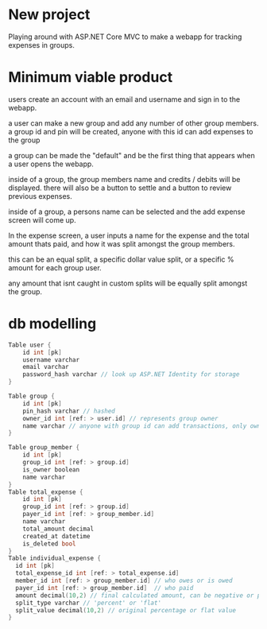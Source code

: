# New project

Playing around with ASP.NET Core MVC to make a webapp for tracking expenses in groups.

# Minimum viable product

users create an account with an email and username and sign in to the webapp.

a user can make a new group and add any number of other group members. a group id and pin will be created, anyone with this id can add expenses to the group

a group can be made the "default" and be the first thing that appears when a user opens the webapp.

inside of a group, the group members name and credits / debits will be displayed. there will also be a button to settle and a button to review previous expenses.

inside of a group, a persons name can be selected and the add expense screen will come up.

In the expense screen, a user inputs a name for the expense and the total amount thats paid, and how it was split amongst the group members.

this can be an equal split, a specific dollar value split, or a specific % amount for each group user.

any amount that isnt caught in custom splits will be equally split amongst the group.

# db modelling

```c
Table user {
    id int [pk]
    username varchar
    email varchar
    password_hash varchar // look up ASP.NET Identity for storage
}

Table group {
    id int [pk]
    pin_hash varchar // hashed
    owner_id int [ref: > user.id] // represents group owner
    name varchar // anyone with group id can add transactions, only owner can remove transactions, edit names, and add/remove group members
}

Table group_member {
    id int [pk]
    group_id int [ref: > group.id]
    is_owner boolean
    name varchar
}
Table total_expense {
    id int [pk]
    group_id int [ref: > group.id]
    payer_id int [ref: > group_member.id]
    name varchar
    total_amount decimal
    created_at datetime
    is_deleted bool
}
Table individual_expense {
  id int [pk]
  total_expense_id int [ref: > total_expense.id]
  member_id int [ref: > group_member.id] // who owes or is owed
  payer_id int [ref: > group_member.id]  // who paid
  amount decimal(10,2) // final calculated amount, can be negative or positive
  split_type varchar // 'percent' or 'flat'
  split_value decimal(10,2) // original percentage or flat value
}
```

